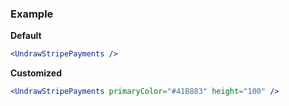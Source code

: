 ### Example

**Default**
```jsx
<UndrawStripePayments />
```

**Customized**
```jsx
<UndrawStripePayments primaryColor="#41B883" height="100" />
```
